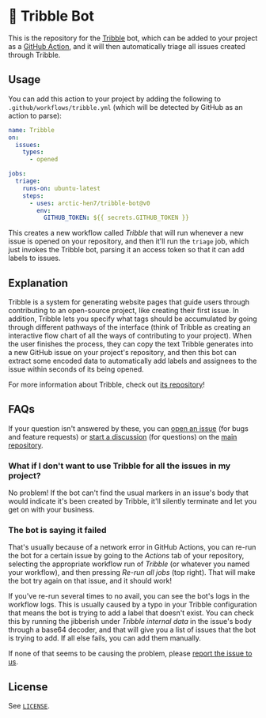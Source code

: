 # 🤖 Tribble Bot

This is the repository for the [Tribble](https://github.com/arctic-hen7/tribble) bot, which can be added to your project as a [GitHub Action](https://github.com/features/actions), and it will then automatically triage all issues created through Tribble.

## Usage

You can add this action to your project by adding the following to `.github/workflows/tribble.yml` (which will be detected by GitHub as an action to parse):

```yaml
name: Tribble
on:
  issues:
    types:
      - opened

jobs:
  triage:
    runs-on: ubuntu-latest
    steps:
      - uses: arctic-hen7/tribble-bot@v0
        env:
          GITHUB_TOKEN: ${{ secrets.GITHUB_TOKEN }}

```

This creates a new workflow called *Tribble* that will run whenever a new issue is opened on your repository, and then it'll run the `triage` job, which just invokes the Tribble bot, parsing it an access token so that it can add labels to issues.

## Explanation

Tribble is a system for generating website pages that guide users through contributing to an open-source project, like creating their first issue. In addition, Tribble lets you specify what tags should be accumulated by going through different pathways of the interface (think of Tribble as creating an interactive flow chart of all the ways of contributing to your project). When the user finishes the process, they can copy the text Tribble generates into a new GitHub issue on your project's repository, and then this bot can extract some encoded data to automatically add labels and assignees to the issue within seconds of its being opened.

For more information about Tribble, check out [its repository](https://github.com/arctic-hen7/tribble)!

## FAQs

If your question isn't answered by these, you can [open an issue](https://github.com/arctic-hen7/tribble/issues/new/choose) (for bugs and feature requests) or [start a discussion](https://github.com/arctic-hen7/tribble/discussions/new) (for questions) on the [main repository](https://github.com/arctic-hen7/tribble).

### What if I don't want to use Tribble for all the issues in my project?

No problem! If the bot can't find the usual markers in an issue's body that would indicate it's been created by Tribble, it'll silently terminate and let you get on with your business.

### The bot is saying it failed

That's usually because of a network error in GitHub Actions, you can re-run the bot for a certain issue by going to the *Actions* tab of your repository, selecting the appropriate workflow run of *Tribble* (or whatever you named your workflow), and then pressing *Re-run all jobs* (top right). That will make the bot try again on that issue, and it should work!

If you've re-run several times to no avail, you can see the bot's logs in the workflow logs. This is usually caused by a typo in your Tribble configuration that means the bot is trying to add a label that doesn't exist. You can check this by running the jibberish under *Tribble internal data* in the issue's body through a base64 decoder, and that will give you a list of issues that the bot is trying to add. If all else fails, you can add them manually.

If none of that seems to be causing the problem, please [report the issue to us](https://github.com/arctic-hen7/tribble-bot/issues/new/choose).

## License

See [`LICENSE`](./LICENSE).
